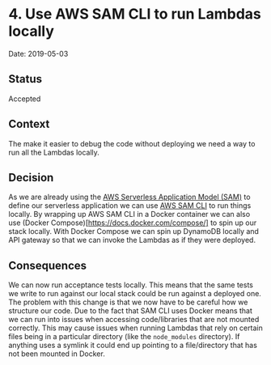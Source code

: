 # 4. Use AWS SAM CLI to run Lambdas locally

Date: 2019-05-03

## Status

Accepted

## Context

The make it easier to debug the code without deploying we need a way to run all the Lambdas locally.

## Decision

As we are already using the [AWS Serverless Application Model (SAM)](https://github.com/awslabs/serverless-application-model) to define our serverless application we can use [AWS SAM CLI](https://github.com/awslabs/aws-sam-cli) to run things locally.
By wrapping up AWS SAM CLI in a Docker container we can also use (Docker Compose)[https://docs.docker.com/compose/] to spin up our stack locally.
With Docker Compose we can spin up DynamoDB locally and API gateway so that we can invoke the Lambdas as if they were deployed.

## Consequences

We can now run acceptance tests locally.
This means that the same tests we write to run against our local stack could be run against a deployed one.
The problem with this change is that we now have to be careful how we structure our code.
Due to the fact that SAM CLI uses Docker means that we can run into issues when accessing code/libraries that are not mounted correctly. 
This may cause issues when running Lambdas that rely on certain files being in a particular directory (like the `node_modules` directory).
If anything uses a symlink it could end up pointing to a file/directory that has not been mounted in Docker.
